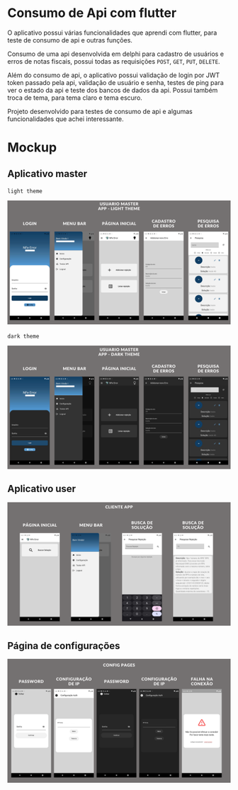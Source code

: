 # Consumo de Api com flutter

O aplicativo possui várias funcionalidades que aprendi com flutter, para teste de consumo de api e outras funções.

Consumo de uma api desenvolvida em delphi para cadastro de usuários e erros de notas fiscais, possui todas as requisições `POST`, `GET`, `PUT`, `DELETE`.

Além do consumo de api, o aplicativo possui validação de login por JWT token passado pela api, validação de usuário e senha, testes de ping para ver o estado da api e teste dos bancos de dados da api. Possui também troca de tema, para tema claro e tema escuro.

Projeto desenvolvido para testes de consumo de api e algumas funcionalidades que achei interessante.

# Mockup

## Aplicativo master

`light theme`

<img src="https://github.com/GabrielHR0sa/API_consume_flutter/blob/main/mockup/master-light.png?raw=true">

`dark theme`

<img src="https://github.com/GabrielHR0sa/API_consume_flutter/blob/main/mockup/master-dark.png?raw=true">

## Aplicativo user

<img src="https://github.com/GabrielHR0sa/API_consume_flutter/blob/main/mockup/user.png?raw=true">

## Página de configurações

<img src="https://github.com/GabrielHR0sa/API_consume_flutter/blob/main/mockup/configs.png?raw=true">
